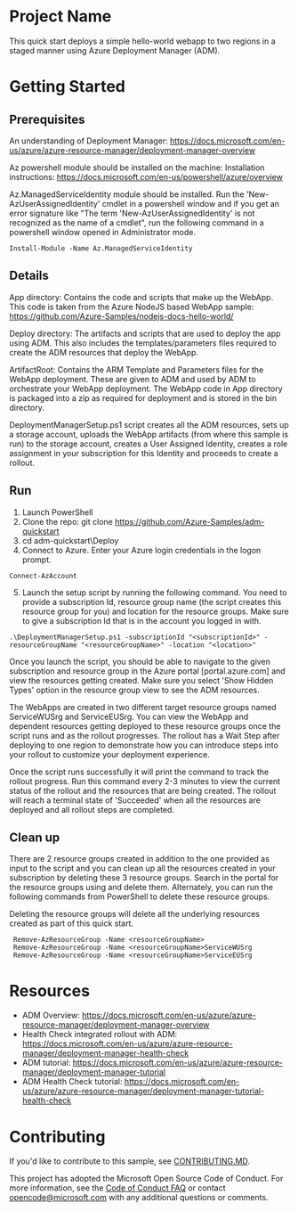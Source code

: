 # Project Name

This quick start deploys a simple hello-world webapp to two regions in a staged manner using Azure Deployment Manager (ADM).

# Getting Started
## Prerequisites

An understanding of Deployment Manager: https://docs.microsoft.com/en-us/azure/azure-resource-manager/deployment-manager-overview

Az powershell module should be installed on the machine:
Installation instructions: https://docs.microsoft.com/en-us/powershell/azure/overview

Az.ManagedServiceIdentity module should be installed. Run the 'New-AzUserAssignedIdentity' cmdlet in a powershell window and if you get an error signature like "The term 'New-AzUserAssignedIdentity' is not recognized as the name of a cmdlet", run the following command in a powershell window opened in Administrator mode.

```
Install-Module -Name Az.ManagedServiceIdentity
```

## Details

App directory: 
Contains the code and scripts that make up the WebApp. This code is taken from the Azure NodeJS based WebApp sample: https://github.com/Azure-Samples/nodejs-docs-hello-world/

Deploy directory:
The artifacts and scripts that are used to deploy the app using ADM. 
This also includes the templates/parameters files required to create the ADM resources that deploy the WebApp.

ArtifactRoot:
Contains the ARM Template and Parameters files for the WebApp deployment. These are given to ADM and used by ADM to orchestrate your WebApp deployment.
The WebApp code in App directory is packaged into a zip as required for deployment and is stored in the bin directory.

DeploymentManagerSetup.ps1 script creates all the ADM resources, sets up a storage account, uploads the WebApp artifacts (from where this sample is run) to the storage account, creates a User Assigned Identity, creates a role assignment in your subscription for this Identity and proceeds to create a rollout.

## Run

1. Launch PowerShell
2. Clone the repo: git clone https://github.com/Azure-Samples/adm-quickstart
3. cd adm-quickstart\Deploy
4. Connect to Azure. Enter your Azure login credentials in the logon prompt.

```
Connect-AzAccount
```

5. Launch the setup script by running the following command. You need to provide a subscription Id, resource group name (the script creates this resource group for you) and location for the resource groups. Make sure to give a subscription Id that is in the account you logged in with.

```
.\DeploymentManagerSetup.ps1 -subscriptionId "<subscriptionId>" -resourceGroupName "<resourceGroupName>" -location "<location>"
```

Once you launch the script, you should be able to navigate to the given subscription and resource group in the Azure portal [portal.azure.com] and view the resources getting created. Make sure you select 'Show Hidden Types' option in the resource group view to see the ADM resources.

The WebApps are created in two different target resource groups named <resourceGroupName>ServiceWUSrg and <resourceGroupName>ServiceEUSrg. You can view the WebApp and dependent resources getting deployed to these resource groups once the script runs and as the rollout progresses. The rollout has a Wait Step after deploying to one region to demonstrate how you can introduce steps into your rollout to customize your deployment experience.

Once the script runs successfully it will print the command to track the rollout progress.
Run this command every 2-3 minutes to view the current status of the rollout and the resources that are being created. The rollout will reach a terminal state of 'Succeeded' when all the resources are deployed and all rollout steps are completed. 

## Clean up
There are 2 resource groups created in addition to the one provided as input to the script and you can clean up all the resources created in your subscription by deleting these 3 resource groups. 
Search in the portal for the resource groups using <resourceGroupName> and delete them.
Alternately, you can run the following commands from PowerShell to delete these resource groups.

Deleting the resource groups will delete all the underlying resources created as part of this quick start.

```
 Remove-AzResourceGroup -Name <resourceGroupName>
 Remove-AzResourceGroup -Name <resourceGroupName>ServiceWUSrg 
 Remove-AzResourceGroup -Name <resourceGroupName>ServiceEUSrg
```

# Resources

- ADM Overview: https://docs.microsoft.com/en-us/azure/azure-resource-manager/deployment-manager-overview
- Health Check integrated rollout with ADM: https://docs.microsoft.com/en-us/azure/azure-resource-manager/deployment-manager-health-check
- ADM tutorial: https://docs.microsoft.com/en-us/azure/azure-resource-manager/deployment-manager-tutorial
- ADM Health Check tutorial: https://docs.microsoft.com/en-us/azure/azure-resource-manager/deployment-manager-tutorial-health-check

# Contributing
If you'd like to contribute to this sample, see [CONTRIBUTING.MD](https://github.com/Azure-Samples/adm-quickstart/blob/master/CONTRIBUTING.md).

This project has adopted the Microsoft Open Source Code of Conduct. For more information, see the [Code of Conduct FAQ](https://opensource.microsoft.com/codeofconduct/faq/) or contact opencode@microsoft.com with any additional questions or comments.
